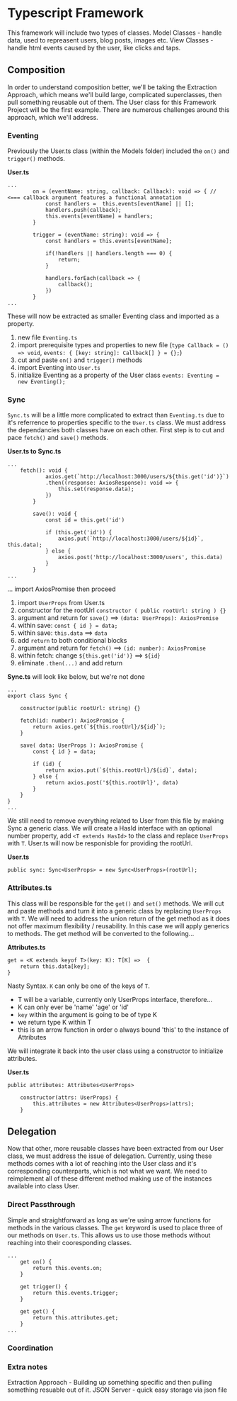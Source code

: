 # Typescript Framework
This framework will include two types of classes.
Model Classes - handle data, used to repreasent users, blog posts, images etc.
View Classes - handle html events caused by the user, like clicks and taps.

## Composition
In order to understand composition better, we'll be taking the Extraction Approach, which means we'll build large, complicated superclasses, then pull something reusable out of them. The User class for this Framework Project will be the first example. There are numerous challenges around this approach, which we'll address. 

### Eventing
Previously the User.ts class (within the Models folder) included the `on()` and `trigger()` methods.

**User.ts**
```
...
        on = (eventName: string, callback: Callback): void => { // <=== callback argument features a functional annotation
            const handlers =  this.events[eventName] || [];
            handlers.push(callback);
            this.events[eventName] = handlers;
        }

        trigger = (eventName: string): void => {
            const handlers = this.events[eventName];

            if(!handlers || handlers.length === 0) {
                return;
            }

            handlers.forEach(callback => {
                callback();
            })
        }
...
```
These will now be extracted as smaller Eventing class and imported as a property.
1. new file `Eventing.ts`
2. import prerequisite types and properties to new file (`type Callback = () => void`, `events: { [key: string]: Callback[] } = {};`) 
3. cut and paste `on()` and `trigger()` methods
4. import Eventing into `User.ts`
5. initialize Eventing as a property of the User class `events: Eventing = new Eventing();`

### Sync
`Sync.ts` will be a little more complicated to extract than `Eventing.ts` due to it's referrence to properties specific to the `User.ts` class. We must address the dependancies both classes have on each other. First step is to cut and pace `fetch()` and `save()` methods.

**User.ts to Sync.ts**
```
...
    fetch(): void {
            axios.get(`http://localhost:3000/users/${this.get('id')}`)
            .then((response: AxiosResponse): void => {
                this.set(response.data);
            })
        }

        save(): void {
            const id = this.get('id')

            if (this.get('id')) {
                axios.put(`http://localhost:3000/users/${id}`, this.data);
            } else {
                axios.post('http://localhost:3000/users', this.data)
            }
        }
...
```

... import AxiosPromise then proceed
1. import `UserProps` from User.ts
2. constructor for the rootUrl `constructor ( public rootUrl: string ) {}` 
3. argument and return for `save()` ==> `(data: UserProps): AxiosPromise`
4. within save: `const { id } = data;`
5. within save: `this.data` ==> `data`
6. add `return` to both conditional blocks
7. argument and return  for `fetch()` ==> `(id: number): AxiosPromise`
8. within fetch: change `${this.get('id')}` ==> `${id}`
9. eliminate `.then(...)` and add return

**Sync.ts** will look like below, but we're not done
```
... 
export class Sync {

    constructor(public rootUrl: string) {} 

    fetch(id: number): AxiosPromise {
        return axios.get(`${this.rootUrl}/${id}`);
    }

    save( data: UserProps ): AxiosPromise {
        const { id } = data;

        if (id) {
            return axios.put(`${this.rootUrl}/${id}`, data);
        } else {
            return axios.post('${this.rootUrl}', data)
        }
    }
}
...
```

We still need to remove everything related to User from this file by making Sync a generic class. We will create a HasId interface with an optional number property, add `<T extends HasId>` to the class and replace `UserProps` with `T`. User.ts will now be responisble for providing the rootUrl.

**User.ts**
```
public sync: Sync<UserProps> = new Sync<UserProps>(rootUrl);
```

### Attributes.ts 
This class will be responsible for the `get()` and `set()` methods. We will cut and paste methods and turn it into a generic class by replacing `UserProps` with `T`. We will need to address the union return of the get method as it does not offer maximum flexibility / reusability. In this case we will apply generics to methods. The get method will be converted to the following...

**Attributes.ts**
```
get = <K extends keyof T>(key: K): T[K] =>  {
    return this.data[key];
}
```
Nasty Syntax.
`K` can only be one of the keys of `T`.
* T will be a variable, currently only UserProps interface, therefore...
* K can only ever be 'name' 'age' or 'id'
* `key` within the argument is going to be of type K
* we return type K within T
* this is an arrow function in order o always bound 'this' to the instance of Attributes

We will integrate it back into the user class using a constructor to initialize attributes.

**User.ts**
```
public attributes: Attributes<UserProps>

    constructor(attrs: UserProps) {
        this.attributes = new Attributes<UserProps>(attrs);
    }
```

## Delegation
Now that other, more reusable classes have been extracted from our User class, we must address the issue of delegation. Currently, using these methods comes with a lot of reaching into the User class and it's corresponding counterparts, which is not what we want. We need to reimplement all of these different method making use of the instances available into class User.

### Direct Passthrough
Simple and straightforward as long as we're using arrow functions for methods in the various classes. The `get` keyword is used to place three of our methods on `User.ts`. This allows us to use those methods without reaching into their cooresponding classes. 

```
...
    get on() {
        return this.events.on;
    }

    get trigger() {
        return this.events.trigger;
    }

    get get() {
        return this.attributes.get;
    }
...
```


### Coordination



### Extra notes
Extraction Approach - Building up something specific and then pulling something resuable out of it. 
JSON Server - quick easy storage via json file